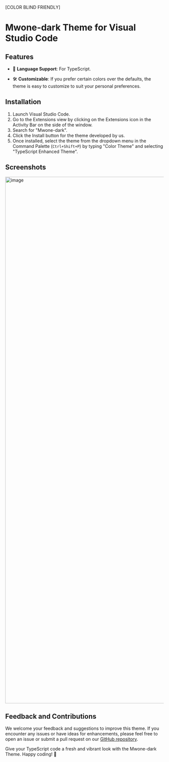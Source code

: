 
[COLOR BLIND FRIENDLY]

# Mwone-dark Theme for Visual Studio Code

## Features

- 🧩 **Language Support**: For TypeScript.

- 🛠️ **Customizable**: If you prefer certain colors over the defaults, the theme is easy to customize to suit your personal preferences.

## Installation

1. Launch Visual Studio Code.
2. Go to the Extensions view by clicking on the Extensions icon in the Activity Bar on the side of the window.
3. Search for "Mwone-dark".
4. Click the Install button for the theme developed by us.
5. Once installed, select the theme from the dropdown menu in the Command Palette (`Ctrl+Shift+P`) by typing "Color Theme" and selecting "TypeScript Enhanced Theme".

## Screenshots

<img width="1675" alt="image" src="https://github.com/FabienLacorre/Mwone-dark-theme/assets/34058833/763cad11-b796-485b-91a7-baab8bb4346e">


## Feedback and Contributions

We welcome your feedback and suggestions to improve this theme. If you encounter any issues or have ideas for enhancements, please feel free to open an issue or submit a pull request on our [GitHub repository]([https://github.com/yourusername/typescript-enhanced-theme](https://github.com/FabienLacorre/Mwone-dark-theme/)).


Give your TypeScript code a fresh and vibrant look with the Mwone-dark Theme. Happy coding! 🚀
